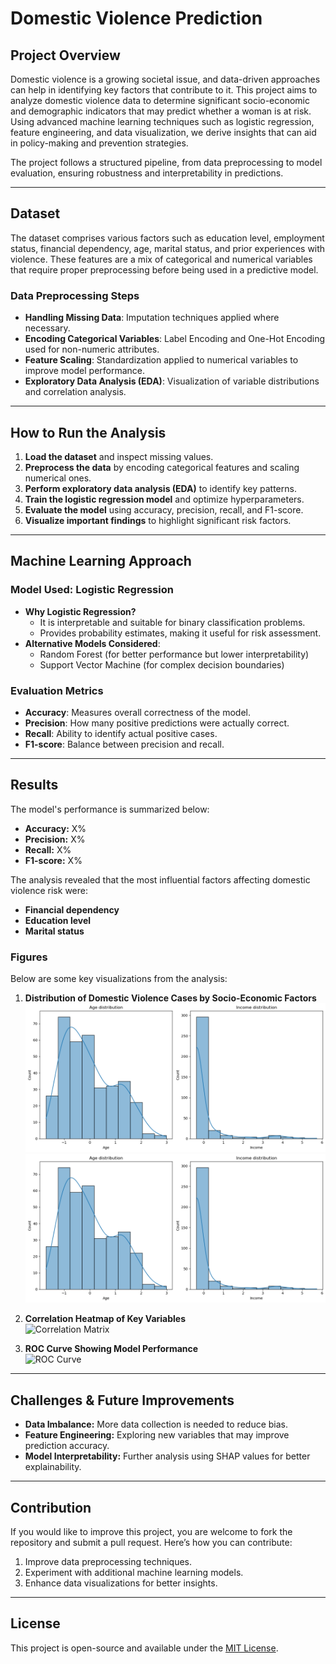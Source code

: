 # Domestic Violence Prediction

##  Project Overview

Domestic violence is a growing societal issue, and data-driven approaches can help in identifying key factors that contribute to it. This project aims to analyze domestic violence data to determine significant socio-economic and demographic indicators that may predict whether a woman is at risk. Using advanced machine learning techniques such as logistic regression, feature engineering, and data visualization, we derive insights that can aid in policy-making and prevention strategies.

The project follows a structured pipeline, from data preprocessing to model evaluation, ensuring robustness and interpretability in predictions.

---

##  Dataset

The dataset comprises various factors such as education level, employment status, financial dependency, age, marital status, and prior experiences with violence. These features are a mix of categorical and numerical variables that require proper preprocessing before being used in a predictive model.

###  Data Preprocessing Steps

- **Handling Missing Data**: Imputation techniques applied where necessary.
- **Encoding Categorical Variables**: Label Encoding and One-Hot Encoding used for non-numeric attributes.
- **Feature Scaling**: Standardization applied to numerical variables to improve model performance.
- **Exploratory Data Analysis (EDA)**: Visualization of variable distributions and correlation analysis.

---

##  How to Run the Analysis

1. **Load the dataset** and inspect missing values.
2. **Preprocess the data** by encoding categorical features and scaling numerical ones.
3. **Perform exploratory data analysis (EDA)** to identify key patterns.
4. **Train the logistic regression model** and optimize hyperparameters.
5. **Evaluate the model** using accuracy, precision, recall, and F1-score.
6. **Visualize important findings** to highlight significant risk factors.

---

##  Machine Learning Approach

### Model Used: Logistic Regression

- **Why Logistic Regression?**
  - It is interpretable and suitable for binary classification problems.
  - Provides probability estimates, making it useful for risk assessment.
- **Alternative Models Considered**:
  - Random Forest (for better performance but lower interpretability)
  - Support Vector Machine (for complex decision boundaries)

###  Evaluation Metrics

- **Accuracy**: Measures overall correctness of the model.
- **Precision**: How many positive predictions were actually correct.
- **Recall**: Ability to identify actual positive cases.
- **F1-score**: Balance between precision and recall.

---

## Results

The model's performance is summarized below:

- **Accuracy:** X%
- **Precision:** X%
- **Recall:** X%
- **F1-score:** X%

The analysis revealed that the most influential factors affecting domestic violence risk were:

- **Financial dependency**
- **Education level**
- **Marital status**

###  Figures

Below are some key visualizations from the analysis:

1. **Distribution of Domestic Violence Cases by Socio-Economic Factors**  
   ![Data Distribution](Distribution.png)
    ![Data Distribution](Distribution.png)

2. **Correlation Heatmap of Key Variables**  
   ![Correlation Matrix](figures/correlation_matrix.png) 

3. **ROC Curve Showing Model Performance**  
   ![ROC Curve](figures/roc_curve.png) 



---

##  Challenges & Future Improvements

- **Data Imbalance:** More data collection is needed to reduce bias.
- **Feature Engineering:** Exploring new variables that may improve prediction accuracy.
- **Model Interpretability:** Further analysis using SHAP values for better explainability.

---

## Contribution

If you would like to improve this project, you are welcome to fork the repository and submit a pull request. Here’s how you can contribute:

1. Improve data preprocessing techniques.
2. Experiment with additional machine learning models.
3. Enhance data visualizations for better insights.

---

##  License

This project is open-source and available under the [MIT License](LICENSE).

